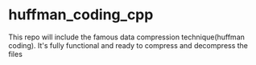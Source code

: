 # huffman_coding_cpp
This repo will include the famous data compression technique(huffman coding). It's fully functional and ready to compress and decompress the files
